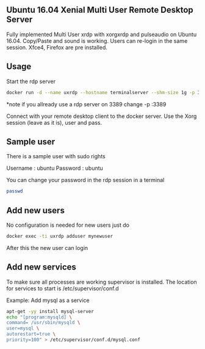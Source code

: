 ## Ubuntu 16.04 Xenial Multi User Remote Desktop Server

Fully implemented Multi User xrdp with xorgxrdp and pulseaudio on Ubuntu 16.04.
Copy/Paste and sound is working. Users can re-login in the same session.
Xfce4, Firefox are pre installed.

## Usage

Start the rdp server

```bash
docker run -d --name uxrdp --hostname terminalserver --shm-size 1g -p 3389:3389 danielguerra/ubuntu-xrdp
```
*note if you allready use a rdp server on 3389 change -p <my-port>:3389

Connect with your remote desktop client to the docker server.
Use the Xorg session (leave as it is), user and pass.

## Sample user

There is a sample user with sudo rights

Username : ubuntu
Password : ubuntu

You can change your password in the rdp session in a terminal

```bash
passwd
```

## Add new users

No configuration is needed for new users just do

```bash
docker exec -ti uxrdp adduser mynewuser
```

After this the new user can login

## Add new services

To make sure all processes are working supervisor is installed.
The location for services to start is /etc/supervisor/conf.d

Example: Add mysql as a service

```bash
apt-get -yy install mysql-server
echo "[program:mysqld] \
command= /usr/sbin/mysqld \
user=mysql \
autorestart=true \
priority=100" > /etc/supervisor/conf.d/mysql.conf
```